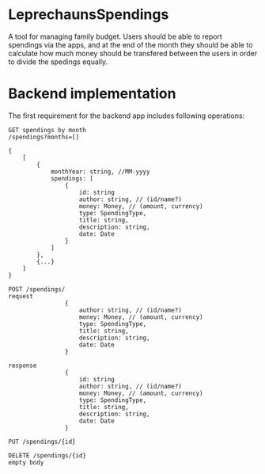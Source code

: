 # LeprechaunsSpendings
A tool for managing family budget. Users should be able to report spendings via the apps, and at the end of the month they should be able to calculate how much money should be transfered between the users in order to divide the spedings equally.

# Backend implementation
The first requirement for the backend app includes following operations:
```
GET spendings by month
/spendings?months=[]

{
    [
        {
            monthYear: string, //MM-yyyy
            spendings: [
                {
                    id: string
                    author: string, // (id/name?)
                    money: Money, // (amount, currency)
                    type: SpendingType,
                    title: string,
                    description: string,
                    date: Date
                }
            ]
        },
        {...}
    ]
}
```
```
POST /spendings/
request 
                {
                    author: string, // (id/name?)
                    money: Money, // (amount, currency)
                    type: SpendingType,
                    title: string,
                    description: string,
                    date: Date
                }

response 
                {
                    id: string
                    author: string, // (id/name?)
                    money: Money, // (amount, currency)
                    type: SpendingType,
                    title: string,
                    description: string,
                    date: Date
                }
```
```
PUT /spendings/{id}
```
```
DELETE /spendings/{id}
empty body
```
